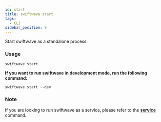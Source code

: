 ```yaml
---
id: start
title: swiftwave start
tags:
  - CLI
sidebar_position: 9
---
```


Start swiftwave as a standalone process.

### Usage

```
swiftwave start
```

**If you want to run swiftwave in development mode, run the following command:**
  
```
swiftwave start --dev
```

### Note
If you are looking to run swiftwave as a service, please refer to the [**service**](./service) command.
